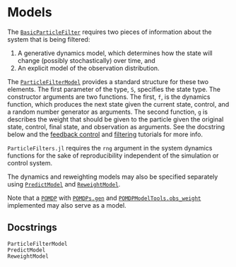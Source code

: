 # Models

The [`BasicParticleFilter`](@ref) requires two pieces of information about the system that is being filtered:

1. A generative dynamics model, which determines how the state will change (possibly stochastically) over time, and
2. An explicit model of the observation distribution.

The [`ParticleFilterModel`](@ref) provides a standard structure for these two elements. The first parameter of the type, `S`, specifies the state type. The constructor arguments are two functions. The first, `f`, is the dynamics function, which produces the next state given the current state, control, and a random number generator as arguments. The second function, `g` is describes the weight that should be given to the particle given the original state, control, final state, and observation as arguments. See the docstring below and the [feedback control](https://github.com/JuliaPOMDP/ParticleFilters.jl/notebooks/Using-a-Particle-Filter-for-Feedback-Control.ipynb) and [filtering](https://github.com/JuliaPOMDP/ParticleFilters.jl/notebooks/Filtering-a-Trajectory-or-Data-Series.ipynb) tutorials for more info.

`ParticleFilters.jl` requires the `rng` argument in the system dynamics functions for the sake of reproducibility independent of the simulation or control system.

The dynamics and reweighting models may also be specified separately using [`PredictModel`](@ref) and [`ReweightModel`](@ref).

Note that a [`POMDP`](http://juliapomdp.github.io/POMDPs.jl/stable/api/#POMDPs.POMDP) with [`POMDPs.gen`](http://juliapomdp.github.io/POMDPs.jl/stable/api/#POMDPs.gen) and [`POMDPModelTools.obs_weight`](https://juliapomdp.github.io/POMDPModelTools.jl/stable/interface_extensions.html#POMDPModelTools.obs_weight) implemented may also serve as a model.

## Docstrings

```@docs
ParticleFilterModel
PredictModel
ReweightModel
```
